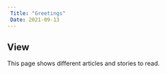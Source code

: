 ```yaml
---
 Title: "Greetings"
 Date: 2021-09-13
---
```

## View
  This page shows different articles and stories
to read. 
